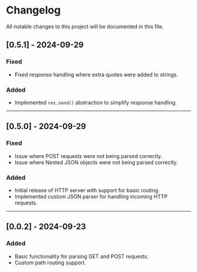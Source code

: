 # Changelog

All notable changes to this project will be documented in this file.

## [0.5.1] - 2024-09-29
### Fixed
- Fixed response handling where extra quotes were added to strings.

### Added
- Implemented `res.send()` abstraction to simplify response handling.

---

## [0.5.0] - 2024-09-29
### Fixed
- Issue where POST requests were not being parsed correctly.
- Issue where Nested JSON objects were not being parsed correctly.

### Added
- Initial release of HTTP server with support for basic routing.
- Implemented custom JSON parser for handling incoming HTTP requests.

---

## [0.0.2] - 2024-09-23
### Added
- Basic functionality for parsing GET and POST requests.
- Custom path routing support.

